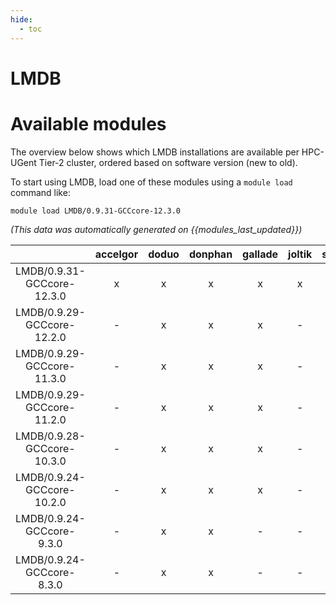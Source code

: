 ```yaml
---
hide:
  - toc
---
```


LMDB
====

# Available modules


The overview below shows which LMDB installations are available per HPC-UGent Tier-2 cluster, ordered based on software version (new to old).

To start using LMDB, load one of these modules using a `module load` command like:

```shell
module load LMDB/0.9.31-GCCcore-12.3.0
```

*(This data was automatically generated on {{modules_last_updated}})*  

| |accelgor|doduo|donphan|gallade|joltik|shinx|skitty|
| :---: | :---: | :---: | :---: | :---: | :---: | :---: | :---: |
|LMDB/0.9.31-GCCcore-12.3.0|x|x|x|x|x|x|x|
|LMDB/0.9.29-GCCcore-12.2.0|-|x|x|x|-|-|-|
|LMDB/0.9.29-GCCcore-11.3.0|-|x|x|x|-|-|-|
|LMDB/0.9.29-GCCcore-11.2.0|-|x|x|x|-|-|-|
|LMDB/0.9.28-GCCcore-10.3.0|-|x|x|x|-|-|-|
|LMDB/0.9.24-GCCcore-10.2.0|-|x|x|x|-|-|-|
|LMDB/0.9.24-GCCcore-9.3.0|-|x|x|-|-|-|-|
|LMDB/0.9.24-GCCcore-8.3.0|-|x|x|-|-|-|-|
